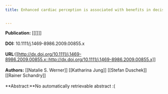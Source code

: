 ```yaml
---
title: Enhanced cardiac perception is associated with benefits in decision-making


---
```


**Publication:** [[[]]]<br><br>**DOI:** 10.1111/j.1469-8986.2009.00855.x                                 
<br>**URL:**[[http://dx.doi.org/10.1111/j.1469-8986.2009.00855.x::http://dx.doi.org/10.1111/j.1469-8986.2009.00855.x]]<br><br>**Authors:** [[Natalie S. Werner]] [[Katharina Jung]] [[Stefan Duschek]] [[Rainer Schandry]] <br><br>**Abstract:**No automatically retrievable abstract :(

